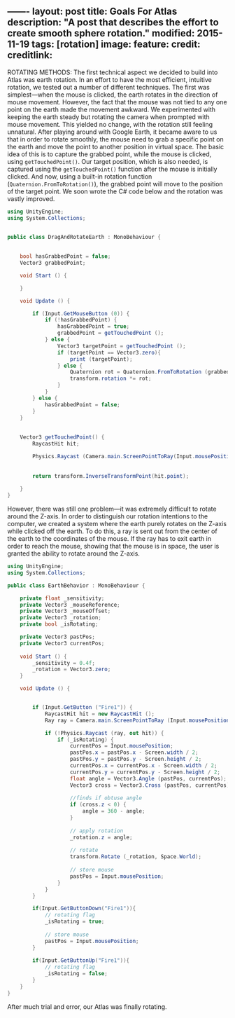 ——-
layout: post
title: Goals For Atlas
description: "A post that describes the effort to create smooth sphere rotation."
modified: 2015-11-19
tags: [rotation]
image:
  feature: 
  credit: 
  creditlink: 
---
ROTATING METHODS:
The first technical aspect we decided to build into Atlas was earth rotation. In an effort to have the most efficient, intuitive rotation, we tested out a number of different techniques. The first was simplest—when the mouse is clicked, the earth rotates in the direction of mouse movement. However, the fact that the mouse was not tied to any one point on the earth made the movement awkward. We experimented with keeping the earth steady but rotating the camera when prompted with mouse movement. This yielded no change, with the rotation still feeling unnatural. After playing around with Google Earth, it became aware to us that in order to rotate smoothly, the mouse need to grab a specific point on the earth and move the point to another position in virtual space. The basic idea of this is to capture the grabbed point, while the mouse is clicked, using `getTouchedPoint()`. Our target position, which is also needed, is captured using the `getTouchedPoint()` function after the mouse is initially clicked. And now, using a built-in rotation function (`Quaternion.FromToRotation()`), the grabbed point will move to the position of the target point. We soon wrote the C# code below and the rotation was vastly improved. 

```c#
using UnityEngine; 
using System.Collections;  


public class DragAndRotateEarth : MonoBehaviour { 
	
	
	bool hasGrabbedPoint = false;
	Vector3 grabbedPoint;

	void Start () {

	}

	void Update () {

		if (Input.GetMouseButton (0)) { 
			if (!hasGrabbedPoint) { 
				hasGrabbedPoint = true; 
				grabbedPoint = getTouchedPoint (); 
			} else { 
				Vector3 targetPoint = getTouchedPoint ();
				if (targetPoint == Vector3.zero){
					print (targetPoint);
				} else {
					Quaternion rot = Quaternion.FromToRotation (grabbedPoint, targetPoint); 
					transform.rotation *= rot;
				}
			} 
		} else { 
			hasGrabbedPoint = false; 
		}
	}
	
	
	Vector3 getTouchedPoint() { 
		RaycastHit hit; 

		Physics.Raycast (Camera.main.ScreenPointToRay(Input.mousePosition), out hit);
		
		
		return transform.InverseTransformPoint(hit.point);
		
	} 
} 
```

However, there was still one problem—it was extremely difficult to rotate around the Z-axis. In order to distinguish our rotation intentions to the computer, we created a system where the earth purely rotates on the Z-axis while clicked off the earth. To do this, a ray is sent out from the center of the earth to the coordinates of the mouse. If the ray has to exit earth in order to reach the mouse, showing that the mouse is in space, the user is granted the ability to rotate around the Z-axis. 

```c#
using UnityEngine;
using System.Collections;

public class EarthBehavior : MonoBehaviour {

	private float _sensitivity;
	private Vector3 _mouseReference;
	private Vector3 _mouseOffset;
	private Vector3 _rotation;
	private bool _isRotating;

	private Vector3 pastPos;
	private Vector3 currentPos;
	
	void Start () {
		_sensitivity = 0.4f;
		_rotation = Vector3.zero;
	}

	void Update () {


		if (Input.GetButton ("Fire1")) {
			RaycastHit hit = new RaycastHit ();        
			Ray ray = Camera.main.ScreenPointToRay (Input.mousePosition);

			if (!Physics.Raycast (ray, out hit)) {
				if (_isRotating) {
					currentPos = Input.mousePosition;
					pastPos.x = pastPos.x - Screen.width / 2;
					pastPos.y = pastPos.y - Screen.height / 2; 
					currentPos.x = currentPos.x - Screen.width / 2;
					currentPos.y = currentPos.y - Screen.height / 2;
					float angle = Vector3.Angle (pastPos, currentPos);
					Vector3 cross = Vector3.Cross (pastPos, currentPos);
					
					//finds if obtuse angle
					if (cross.z < 0) {
						angle = 360 - angle;
					} 
					
					// apply rotation
					_rotation.z = angle;
					
					// rotate 
					transform.Rotate (_rotation, Space.World);
					
					// store mouse
					pastPos = Input.mousePosition;
				}
			}
		}

		if(Input.GetButtonDown("Fire1")){
			// rotating flag
			_isRotating = true;
			
			// store mouse
			pastPos = Input.mousePosition;
		}
		
		if(Input.GetButtonUp("Fire1")){
			// rotating flag
			_isRotating = false;
		}
	}
}
```

After much trial and error, our Atlas was finally rotating.



